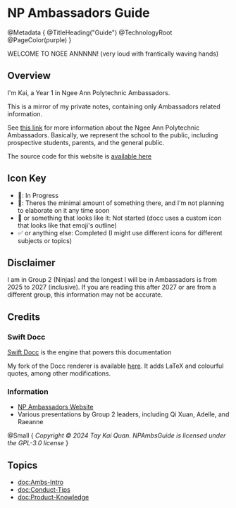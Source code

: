 # NP Ambassadors Guide

@Metadata {
    @TitleHeading("Guide")
    @TechnologyRoot
    @PageColor(purple)
}

WELCOME TO NGEE ANNNNN! (very loud with frantically waving hands)

## Overview

I'm Kai, a Year 1 in Ngee Ann Polytechnic Ambassadors. 

This is a mirror of my private notes, containing only Ambassadors related information.

See [this link](https://www.np.edu.sg/student-life/clubs-societies/np-ambassadors) for more information about the Ngee Ann 
Polytechnic Ambassadors. Basically, we represent the school to the public, including prospective students, parents, and the
general public.

The source code for this website is [available here](https://kaitheredninja.github.io/NPAmbsGuide/)

## Icon Key

- 🔄: In Progress
- 📝: Theres the minimal amount of something there, and I'm not planning to elaborate on it any time soon
- 📄 or something that looks like it: Not started (docc uses a custom icon that looks like that emoji's outline)
- ✅ or anything else: Completed (I might use different icons for different subjects or topics)

## Disclaimer

I am in Group 2 (Ninjas) and the longest I will be in Ambassadors is from 2025 to 2027 (inclusive). If you are
reading this after 2027 or are from a different group, this information may not be accurate.

## Credits

### Swift Docc

[Swift Docc](https://www.swift.org/documentation/docc/) is the engine that powers this documentation

My fork of the Docc renderer is available [here](https://github.com/KaiTheRedNinja/swift-docc-render). It adds LaTeX and colourful quotes, 
among other modifications.

### Information

- [NP Ambassadors Website](https://www.np.edu.sg/student-life/clubs-societies/np-ambassadors)
- Various presentations by Group 2 leaders, including Qi Xuan, Adelle, and Raeanne

@Small {
    _Copyright © 2024 Tay Kai Quan. NPAmbsGuide is licensed under the GPL-3.0 license_
}

## Topics

- <doc:Ambs-Intro>
- <doc:Conduct-Tips>
- <doc:Product-Knowledge>